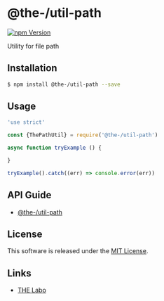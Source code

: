 @the-/util-path
==========

<!---
This file is generated by the-tmpl. Do not update manually.
--->

<!-- Badge Start -->
<a name="badges"></a>

[![npm Version][bd_npm_shield_url]][bd_npm_url]

[bd_repo_url]: https://github.com/the-labo/the-path-util
[bd_travis_url]: http://travis-ci.org/the-labo/the-path-util
[bd_travis_shield_url]: http://img.shields.io/travis/the-labo/the-path-util.svg?style=flat
[bd_travis_com_url]: http://travis-ci.com/the-labo/the-path-util
[bd_travis_com_shield_url]: https://api.travis-ci.com/the-labo/the-path-util.svg?token=
[bd_license_url]: https://github.com/the-labo/the-path-util/blob/master/LICENSE
[bd_npm_url]: http://www.npmjs.org/package/@the-/util-path
[bd_npm_shield_url]: http://img.shields.io/npm/v/@the-/util-path.svg?style=flat
[bd_standard_url]: http://standardjs.com/
[bd_standard_shield_url]: https://img.shields.io/badge/code%20style-standard-brightgreen.svg

<!-- Badge End -->


<!-- Description Start -->
<a name="description"></a>

Utility for file path

<!-- Description End -->


<!-- Overview Start -->
<a name="overview"></a>



<!-- Overview End -->


<!-- Sections Start -->
<a name="sections"></a>

<!-- Section from "doc/readme/01.Installation.md.hbs" Start -->

<a name="section-doc-readme-01-installation-md"></a>

Installation
-----

```bash
$ npm install @the-/util-path --save
```


<!-- Section from "doc/readme/01.Installation.md.hbs" End -->

<!-- Section from "doc/readme/02.Usage.md.hbs" Start -->

<a name="section-doc-readme-02-usage-md"></a>

Usage
---------

```javascript
'use strict'

const {ThePathUtil} = require('@the-/util-path')

async function tryExample () {

}

tryExample().catch((err) => console.error(err))

```


<!-- Section from "doc/readme/02.Usage.md.hbs" End -->

<!-- Section from "doc/readme/03.API.md.hbs" Start -->

<a name="section-doc-readme-03-api-md"></a>

## API Guide

- [@the-/util-path](./doc/api/api.md#module_@the-/util-path)


<!-- Section from "doc/readme/03.API.md.hbs" End -->


<!-- Sections Start -->


<!-- LICENSE Start -->
<a name="license"></a>

License
-------
This software is released under the [MIT License](https://github.com/the-labo/the-path-util/blob/master/LICENSE).

<!-- LICENSE End -->


<!-- Links Start -->
<a name="links"></a>

Links
------

+ [THE Labo][the_labo_url]

[the_labo_url]: https://github.com/the-labo

<!-- Links End -->
